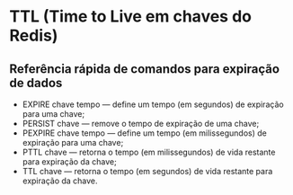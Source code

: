 # TTL (Time to Live em chaves do Redis)

## Referência rápida de comandos para expiração de dados

- EXPIRE chave tempo — define um tempo (em segundos) de expiração para uma chave;
- PERSIST chave — remove o tempo de expiração de uma chave;
- PEXPIRE chave tempo — define um tempo (em milissegundos) de expiração para uma chave;
- PTTL chave — retorna o tempo (em milissegundos) de vida restante para expiração da chave;
- TTL chave — retorna o tempo (em segundos) de vida restante para expiração da chave.